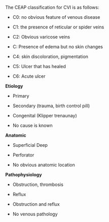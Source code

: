 The CEAP classification for CVI is as follows:

- C0: no obvious feature of venous disease

- C1: the presence of reticular or spider veins

- C2: Obvious varicose veins

- C: Presence of edema but no skin changes

- C4: skin discoloration, pigmentation

- C5: Ulcer that has healed

- C6: Acute ulcer

**Etiology**

- Primary

- Secondary (trauma, birth control pill)

- Congenital (Klipper trenaunay)

- No cause is known

**Anatomic**

- Superficial Deep

- Perforator

- No obvious anatomic location

**Pathophysiology**

- Obstruction, thrombosis

- Reflux

- Obstruction and reflux

- No venous pathology